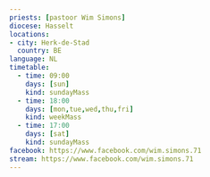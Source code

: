 ```yaml
---
priests: [pastoor Wim Simons]
diocese: Hasselt
locations:
- city: Herk-de-Stad
  country: BE
language: NL
timetable:
  - time: 09:00
    days: [sun]
    kind: sundayMass
  - time: 18:00
    days: [mon,tue,wed,thu,fri]
    kind: weekMass
  - time: 17:00
    days: [sat]
    kind: sundayMass
facebook: https://www.facebook.com/wim.simons.71
stream: https://www.facebook.com/wim.simons.71
---
```

